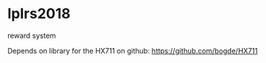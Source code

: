 # lplrs2018
reward system

Depends on library for the HX711 on github: https://github.com/bogde/HX711

